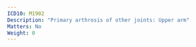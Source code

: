```yaml
---
ICD10: M1902
Description: "Primary arthrosis of other joints: Upper arm"
Matters: No
Weight: 0
---
```


